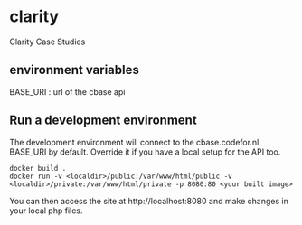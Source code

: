 # clarity
Clarity Case Studies

## environment variables
BASE_URI : url of the cbase api

## Run a development environment

The development environment will connect to the cbase.codefor.nl BASE_URI by default. Override it if you have a local setup for the API too.

```
docker build .
docker run -v <localdir>/public:/var/www/html/public -v <localdir>/private:/var/www/html/private -p 8080:80 <your built image>
```

You can then access the site at http://localhost:8080 and make changes in your local php files.